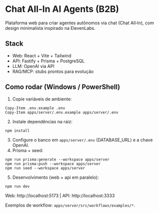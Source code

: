 # Chat All‑In AI Agents (B2B)

Plataforma web para criar agentes autônomos via chat (Chat All‑In), com design minimalista inspirado na ElevenLabs.

## Stack
- Web: React + Vite + Tailwind
- API: Fastify + Prisma + PostgreSQL
- LLM: OpenAI via API
- RAG/MCP: stubs prontos para evolução

## Como rodar (Windows / PowerShell)
1) Copie variáveis de ambiente:
```
Copy-Item .env.example .env
Copy-Item apps/server/.env.example apps/server/.env
```
2) Instale dependências na raiz:
```
npm install
```
3) Configure o banco em `apps/server/.env` (DATABASE_URL) e a chave OpenAI.
4) Prisma + seed:
```
npm run prisma:generate --workspace apps/server
npm run prisma:push --workspace apps/server
npm run seed --workspace apps/server
```
5) Desenvolvimento (web + api em paralelo):
```
npm run dev
```
Web: http://localhost:5173  |  API: http://localhost:3333

Exemplos de workflow: `apps/server/src/workflows/examples/*`.

